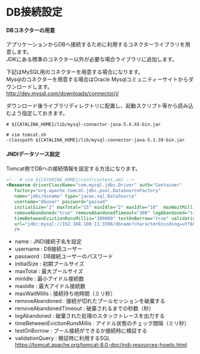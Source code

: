 # DB接続設定

#### DBコネクターの用意
アプリケーションからDBへ接続するために利用するコネクターライブラリを用意します。  
JDKにある標準のコネクター以外が必要な場合ライブラリに追加します。

下記はMySQL用のコネクターを用意する場合になります。  
Mysqlのコネクターを用意する場合はOracle Mysqlコミュニティーサイトからダウンロードします。  
http://dev.mysql.com/downloads/connector/j/  

ダウンロード後ライブラリディレクトリに配置し、起動スクリプト等から読み込むよう指定しておきます。  

```
# ${CATALINA_HOME}/lib/mysql-connector-java-5.X.XX-bin.jar
```

```
# vim tomcat.sh
-classpath ${CATALINA_HOME}/lib/mysql-connector-java-5.1.39-bin.jar
```

#### JNDIデータソース設定
Tomcat側でDBへの接続情報を設定する方法になります。  

```xml
<!-- # vim ${CATARINA_HOME}/conf/context.xml -->
<Resource driverClassName="com.mysql.jdbc.Driver" auth="Container"
   factory="org.apache.tomcat.jdbc.pool.DataSourceFactory"
   name="jdbc/dsname" type="javax.sql.DataSource"
   username="dbuser" password="passwd"
   initialSize="2" maxTotal="15" minIdle="2" maxIdle="10"  maxWaitMillis ="10000"
   removeAbandoned="true" removeAbandonedTimeout="300" logAbandoned="true"
   timeBetweenEvictionRunsMillis="300000" testOnBorrow="true" validationQuery="select 1"
   url="jdbc:mysql://192.168.100.11:3306/dbname?characterEncoding=utf8&amp;zeroDateTimeBehavior=convertToNull"
   />
```

* name : JNDI接続子名を設定
* username : DB接続ユーザー
* password : DB接続ユーザーのパスワード
* initialSize : 初期プールサイズ
* maxTotal : 最大プールサイズ
* minIdle : 最小アイドル接続数
* maxIdle : 最大アイドル接続数
* maxWaitMillis : 接続待ち地時間（ミリ秒）
* removeAbandoned : 接続が切れたプールセッションを破棄する
* removeAbandonedTimeout : 破棄されるまでの秒数（秒）
* logAbandoned : 破棄された処理のスタックトレースを出力する
* timeBetweenEvictionRunsMillis : アイドル状態のチェック間隔（ミリ秒）
* testOnBorrow : プール接続ができるか接続時に検証する
* validationQuery : 検証時に利用するSQL
https://tomcat.apache.org/tomcat-8.0-doc/jndi-resources-howto.html

